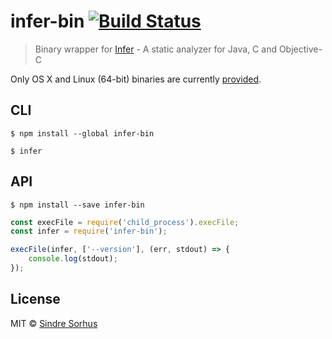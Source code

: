 # infer-bin [![Build Status](https://travis-ci.org/sindresorhus/infer-bin.svg?branch=master)](https://travis-ci.org/sindresorhus/infer-bin)

> Binary wrapper for [Infer](http://fbinfer.com) - A static analyzer for Java, C and Objective-C

Only OS X and Linux (64-bit) binaries are currently [provided](http://fbinfer.com/docs/getting-started.html).


## CLI

```
$ npm install --global infer-bin
```

```
$ infer
```


## API

```
$ npm install --save infer-bin
```

```js
const execFile = require('child_process').execFile;
const infer = require('infer-bin');

execFile(infer, ['--version'], (err, stdout) => {
	console.log(stdout);
});
```


## License

MIT © [Sindre Sorhus](http://sindresorhus.com)
